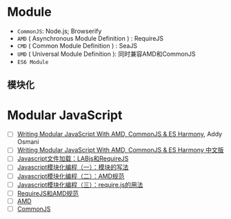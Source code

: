 # Module

- `CommonJS`: Node.js; Browserify
- `AMD` ( Asynchronous Module Definition ) : RequireJS
- `CMD` ( Common Module Definition ) : SeaJS
- `UMD` ( Universal Module Definition ): 同时兼容AMD和CommonJS
- `ES6 Module`


## 模块化
# Modular JavaScript
- [ ] [Writing Modular JavaScript With AMD, CommonJS & ES Harmony](https://addyosmani.com/writing-modular-js/), Addy Osmani
- [ ] [Writing Modular JavaScript With AMD, CommonJS & ES Harmony 中文版](http://justineo.github.io/singles/writing-modular-js/)
- [ ] [Javascript文件加载：LABjs和RequireJS](http://www.ruanyifeng.com/blog/2011/10/javascript_loading.html)
- [ ] [Javascript模块化编程（一）：模块的写法](http://www.ruanyifeng.com/blog/2012/10/javascript_module.html)
- [ ] [Javascript模块化编程（二）：AMD规范](http://www.ruanyifeng.com/blog/2012/10/asynchronous_module_definition.html)
- [ ] [Javascript模块化编程（三）：require.js的用法](http://www.ruanyifeng.com/blog/2012/11/require_js.html)
- [ ] [RequireJS和AMD规范](http://javascript.ruanyifeng.com/tool/requirejs.html)
- [ ] [AMD](https://github.com/amdjs/amdjs-api/wiki/AMD)
- [ ] [CommonJS](http://wiki.commonjs.org/wiki/CommonJS)
